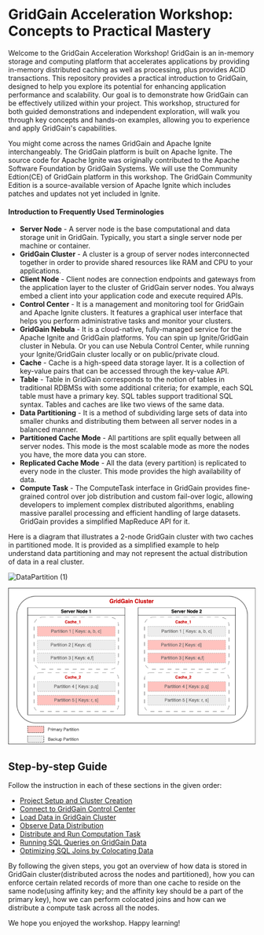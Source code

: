 # GridGain Acceleration Workshop: Concepts to Practical Mastery

Welcome to the GridGain Acceleration Workshop! GridGain is an in-memory storage and computing platform that accelerates applications by providing in-memory distributed caching as well as processing, plus provides ACID transactions. This repository provides a practical introduction to GridGain, designed to help you explore its potential for enhancing application performance and scalability. Our goal is to demonstrate how GridGain can be effectively utilized within your project. This workshop, structured for both guided demonstrations and independent exploration, will walk you through key concepts and hands-on examples, allowing you to experience and apply GridGain's capabilities.

You might come across the names GridGain and Apache Ignite interchangeably. The GridGain platform is built on Apache Ignite. The source code for Apache Ignite was originally contributed to the Apache Software Foundation by GridGain Systems. We will use the Community Edtion(CE) of GridGain platform in this workshop. The GridGain Community Edition is a source-available version of Apache Ignite which includes patches and updates not yet included in Ignite.

#### Introduction to Frequently Used Terminologies
* __Server Node__ - A server node is the base computational and data storage unit in GridGain. Typically, you start a single server node per machine or container.
* __GridGain Cluster__ - A cluster is a group of server nodes interconnected together in order to provide shared resources like RAM and CPU to your applications.
* __Client Node__ - Client nodes are connection endpoints and gateways from the application layer to the cluster of GridGain server nodes. You always embed a client into your application code and execute required APIs. 
* __Control Center__ - It is a management and monitoring tool for GridGain and Apache Ignite clusters. It features a graphical user interface that helps you perform administrative tasks and monitor your clusters.
* __GridGain Nebula__ - It is a cloud-native, fully-managed service for the Apache Ignite and GridGain platforms. You can spin up Ignite/GridGain cluster in Nebula. Or you can use Nebula Control Center, while running your Ignite/GridGain cluster locally or on public/private cloud.
* __Cache__ - Cache is a high-speed data storage layer. It is a collection of key-value pairs that can be accessed through the key-value API.
* __Table__ - Table in GridGain corresponds to the notion of tables in traditional RDBMSs with some additional criteria; for example, each SQL table must have a primary key. SQL tables support traditional SQL syntax. Tables and caches are like two views of the same data.
* __Data Partitioning__ - It is a method of subdividing large sets of data into smaller chunks and distributing them between all server nodes in a balanced manner.
* __Partitioned Cache Mode__ - All partitions are split equally between all server nodes. This mode is the most scalable mode as more the nodes you have, the more data you can store.
* __Replicated Cache Mode__ - All the data (every partition) is replicated to every node in the cluster. This mode provides the high availability of data. 
* __Compute Task__ - The ComputeTask interface in GridGain provides fine-grained control over job distribution and custom fail-over logic, allowing developers to implement complex distributed algorithms, enabling massive parallel processing and efficient handling of large datasets. GridGain provides a simplified MapReduce API for it.

Here is a diagram that illustrates a 2-node GridGain cluster with two caches in partitioned mode. It is provided as a simplified example to help understand data partitioning and may not represent the actual distribution of data in a real cluster.

  ![DataPartition (1)](https://github.com/user-attachments/assets/ba48a0d9-a0b2-4a74-a8a0-326337ec4a9c)
    
<div align="center">
  <img src="docs/Data_partition.png" alt="DataPartition">
</div>


## Step-by-step Guide
Follow the instruction in each of these sections in the given order:
- [Project Setup and Cluster Creation](docs/Setup.md)
- [Connect to GridGain Control Center](docs/ControlCenter.md)
- [Load Data in GridGain Cluster](docs/LoadData.md)
- [Observe Data Distribution](docs/PartitionedData.md)
- [Distribute and Run Computation Task](docs/ComputeTask.md)
- [Running SQL Queries on GridGain Data](docs/SQLqueries.md)
- [Optimizing SQL Joins by Colocating Data](docs/Affinity.md)


By following the given steps, you got an overview of how data is stored in GridGain cluster(distributed across the nodes and partitioned), how you can enforce certain related records of more than one cache to reside on the same node(using affinity key; and the affinity key should be a part of the primary key), how we can perform colocated joins and how can we distribute a compute task across all the nodes.

We hope you enjoyed the workshop. Happy learning!
